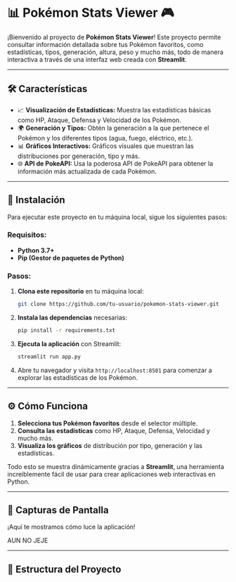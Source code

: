 # 📊 **Pokémon Stats Viewer** 🎮

¡Bienvenido al proyecto de **Pokémon Stats Viewer**! Este proyecto permite consultar información detallada sobre tus Pokémon favoritos, como estadísticas, tipos, generación, altura, peso y mucho más, todo de manera interactiva a través de una interfaz web creada con **Streamlit**.

---

## 🛠 **Características**

- 📈 **Visualización de Estadísticas:** Muestra las estadísticas básicas como HP, Ataque, Defensa y Velocidad de los Pokémon.
- 🌍 **Generación y Tipos:** Obtén la generación a la que pertenece el Pokémon y los diferentes tipos (agua, fuego, eléctrico, etc.).
- 📊 **Gráficos Interactivos:** Gráficos visuales que muestran las distribuciones por generación, tipo y más.
- 🌐 **API de PokeAPI:** Usa la poderosa API de PokeAPI para obtener la información más actualizada de cada Pokémon.

---

## 📜 **Instalación**

Para ejecutar este proyecto en tu máquina local, sigue los siguientes pasos:

### Requisitos:
- **Python 3.7+**
- **Pip (Gestor de paquetes de Python)**

### Pasos:
1. **Clona este repositorio** en tu máquina local:

    ```bash
    git clone https://github.com/tu-usuario/pokemon-stats-viewer.git
    ```

2. **Instala las dependencias** necesarias:

    ```bash
    pip install -r requirements.txt
    ```

3. **Ejecuta la aplicación** con Streamlit:

    ```bash
    streamlit run app.py
    ```

4. Abre tu navegador y visita `http://localhost:8501` para comenzar a explorar las estadísticas de los Pokémon.

---

## ⚙ **Cómo Funciona**

1. **Selecciona tus Pokémon favoritos** desde el selector múltiple.
2. **Consulta las estadísticas** como HP, Ataque, Defensa, Velocidad y mucho más.
3. **Visualiza los gráficos** de distribución por tipo, generación y las estadísticas.

Todo esto se muestra dinámicamente gracias a **Streamlit**, una herramienta increíblemente fácil de usar para crear aplicaciones web interactivas en Python.

---

## 🎨 **Capturas de Pantalla**

¡Aquí te mostramos cómo luce la aplicación!

AUN NO JEJE

---

## 📄 **Estructura del Proyecto**

